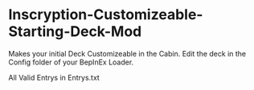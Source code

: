 # Inscryption-Customizeable-Starting-Deck-Mod
Makes your initial Deck Customizeable in the Cabin.
Edit the deck in the Config folder of your BepInEx Loader.

All Valid Entrys in Entrys.txt

